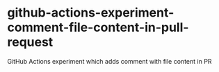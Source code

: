 # github-actions-experiment-comment-file-content-in-pull-request
GitHub Actions experiment which adds comment with file content in PR

